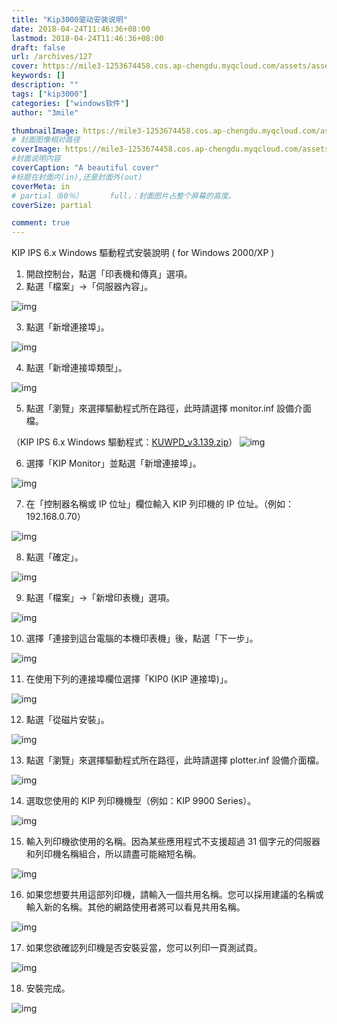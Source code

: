 ```yaml
---
title: "Kip3000驱动安装说明"
date: 2018-04-24T11:46:36+08:00
lastmod: 2018-04-24T11:46:36+08:00
draft: false
url: /archives/127
cover: https://mile3-1253674458.cos.ap-chengdu.myqcloud.com/assets/assets/kip3000/1.png
keywords: []
description: ""
tags: ["kip3000"]
categories: ["windows软件"]
author: "3mile"

thumbnailImage: https://mile3-1253674458.cos.ap-chengdu.myqcloud.com/assets/assets/kip3000/1.png
# 封面图像相对路径
coverImage: https://mile3-1253674458.cos.ap-chengdu.myqcloud.com/assets/cover/3.jpg
#封面说明内容
coverCaption: "A beautiful cover"
#标题在封面内(in),还是封面外(out)
coverMeta: in
# partial（60％）		full，：封面图片占整个屏幕的高度。
coverSize: partial

comment: true
---
```




KIP IPS 6.x Windows 驅動程式安裝說明 ( for Windows 2000/XP )

1. 開啟控制台，點選「印表機和傳真」選項。
2. 點選「檔案」→「伺服器內容」。

![img](https://mile3-1253674458.cos.ap-chengdu.myqcloud.com/assets/assets/kip3000/1.png)


3. 點選「新增連接埠」。

![img](https://mile3-1253674458.cos.ap-chengdu.myqcloud.com/assets/assets/kip3000/2.png)

4. 點選「新增連接埠類型」。

![img](https://mile3-1253674458.cos.ap-chengdu.myqcloud.com/assets/assets/kip3000/3.png)

5. 點選「瀏覽」來選擇驅動程式所在路徑，此時請選擇 monitor.inf 設備介面檔。

（KIP IPS 6.x Windows 驅動程式：[KUWPD_v3.139.zip](http://kiptaiwan.com/download/support/KIP/IPS/v6.5/KUWPD_v3.139.zip)）
![img](https://mile3-1253674458.cos.ap-chengdu.myqcloud.com/assets/assets/kip3000/4.png)

6. 選擇「KIP Monitor」並點選「新增連接埠」。

![img](https://mile3-1253674458.cos.ap-chengdu.myqcloud.com/assets/assets/kip3000/5.png)

7. 在「控制器名稱或 IP 位址」欄位輸入 KIP 列印機的 IP 位址。（例如：192.168.0.70）

![img](https://mile3-1253674458.cos.ap-chengdu.myqcloud.com/assets/assets/kip3000/6.png)

8. 點選「確定」。

![img](https://mile3-1253674458.cos.ap-chengdu.myqcloud.com/assets/assets/kip3000/7.png)

9. 點選「檔案」→「新增印表機」選項。

![img](https://mile3-1253674458.cos.ap-chengdu.myqcloud.com/assets/assets/kip3000/8.png)

10. 選擇「連接到這台電腦的本機印表機」後，點選「下一步」。

![img](https://mile3-1253674458.cos.ap-chengdu.myqcloud.com/assets/assets/kip3000/9.png)

11. 在使用下列的連接埠欄位選擇「KIP0 (KIP 連接埠)」。

![img](https://mile3-1253674458.cos.ap-chengdu.myqcloud.com/assets/assets/kip3000/10.png)

12. 點選「從磁片安裝」。

![img](https://mile3-1253674458.cos.ap-chengdu.myqcloud.com/assets/assets/kip3000/11.png)

13. 點選「瀏覽」來選擇驅動程式所在路徑，此時請選擇 plotter.inf 設備介面檔。

![img](https://mile3-1253674458.cos.ap-chengdu.myqcloud.com/assets/assets/kip3000/12.png)

14. 選取您使用的 KIP 列印機機型（例如：KIP 9900 Series）。

![img](https://mile3-1253674458.cos.ap-chengdu.myqcloud.com/assets/assets/kip3000/13.png)

15. 輸入列印機欲使用的名稱。因為某些應用程式不支援超過 31 個字元的伺服器和列印機名稱組合，所以請盡可能縮短名稱。

![img](https://mile3-1253674458.cos.ap-chengdu.myqcloud.com/assets/assets/kip3000/14.png)

16. 如果您想要共用這部列印機，請輸入一個共用名稱。您可以採用建議的名稱或輸入新的名稱。其他的網路使用者將可以看見共用名稱。

![img](https://mile3-1253674458.cos.ap-chengdu.myqcloud.com/assets/assets/kip3000/15.png)

17. 如果您欲確認列印機是否安裝妥當，您可以列印一頁測試頁。

![img](https://mile3-1253674458.cos.ap-chengdu.myqcloud.com/assets/assets/kip3000/16.png)

18. 安裝完成。

![img](https://mile3-1253674458.cos.ap-chengdu.myqcloud.com/assets/assets/kip3000/17.png)